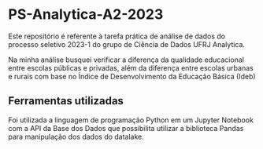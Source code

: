 # PS-Analytica-A2-2023

Este repositório é referente à tarefa prática de análise de dados do processo seletivo 2023-1 do grupo de Ciência de Dados UFRJ Analytica.

Na minha análise busquei verificar a diferença da qualidade educacional entre escolas públicas e privadas, além da diferença entre escolas urbanas e rurais com base no Índice de Desenvolvimento da Educação Básica (Ideb)

## Ferramentas utilizadas
Foi utilizada a linguagem de programação Python em um Jupyter Notebook com a API da Base dos Dados que possibilita utilizar a biblioteca Pandas para manipulação dos dados do datalake.
